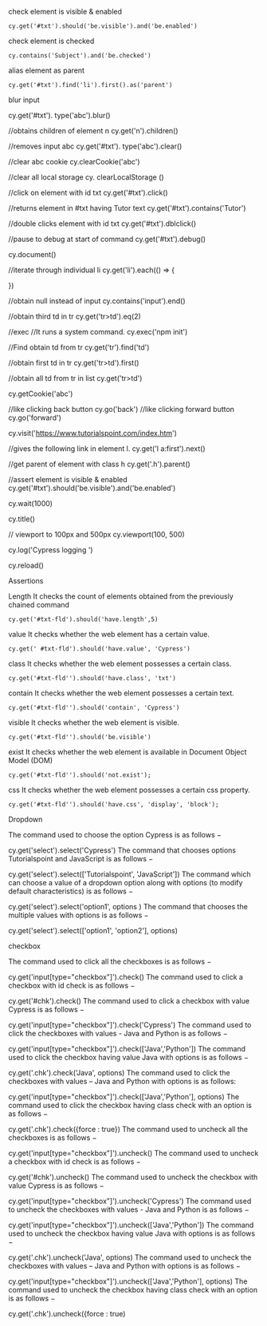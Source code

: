 check element is visible & enabled
```
cy.get('#txt').should('be.visible').and('be.enabled')
```

check element is checked
```
cy.contains('Subject').and('be.checked') 
```

alias element as parent
```
cy.get('#txt').find('li').first().as('parent')
```

blur input

cy.get('#txt'). type('abc').blur()

//obtains children of element n
cy.get('n').children()

//removes input abc
cy.get('#txt'). type('abc').clear()

//clear abc cookie
cy.clearCookie('abc')

//clear all local storage
cy. clearLocalStorage ()

//click on element with id txt
cy.get('#txt').click()

//returns element in #txt having Tutor text
cy.get('#txt').contains('Tutor')

//double clicks element with id txt
cy.get('#txt').dblclick()

//pause to debug at start of command
cy.get('#txt').debug()

cy.document()

//iterate through individual li
cy.get('li').each(() => {
    
})

//obtain null instead of input
cy.contains('input').end()

//obtain third td in tr
cy.get('tr>td').eq(2)

//exec
//It runs a system command.
cy.exec('npm init')

//Find obtain td from tr
cy.get('tr').find('td')

//obtain first td in tr
cy.get('tr>td').first()

//obtain all td from tr in list
cy.get('tr>td')

cy.getCookie('abc')

//like clicking back button
cy.go('back')
//like clicking forward button
cy.go('forward')

cy.visit('https://www.tutorialspoint.com/index.htm')

//gives the following link in element l.
cy.get('l a:first').next()

//get parent of element with class h
cy.get('.h').parent()

//assert element is visible & enabled
cy.get('#txt').should('be.visible').and('be.enabled')

cy.wait(1000)

cy.title()

// viewport to 100px and 500px
cy.viewport(100, 500)

cy.log('Cypress logging ')

cy.reload()


Assertions

Length
It checks the count of elements obtained from the previously chained command
```
cy.get('#txt-fld').should('have.length',5)
```



value
It checks whether the web element has a certain value.
```
cy.get(' #txt-fld').should('have.value', 'Cypress')
```

class
It checks whether the web element possesses a certain class.
```
cy.get('#txt-fld'').should('have.class', 'txt')
```

contain
It checks whether the web element possesses a certain text.
```
cy.get('#txt-fld'').should('contain', 'Cypress')
```

visible
It checks whether the web element is visible.
```
cy.get('#txt-fld'').should('be.visible')
```
exist
It checks whether the web element is available in Document Object Model (DOM)
```
cy.get('#txt-fld'').should('not.exist');
```
css
It checks whether the web element possesses a certain css property.
```
cy.get('#txt-fld'').should('have.css', 'display', 'block');
```

Dropdown

The command used to choose the option Cypress is as follows −

cy.get('select').select('Cypress')
The command that chooses options Tutorialspoint and JavaScript is as follows −

cy.get('select').select(['Tutorialspoint', 'JavaScript'])
The command which can choose a value of a dropdown option along with options (to modify default characteristics) is as follows −

cy.get('select').select('option1', options )
The command that chooses the multiple values with options is as follows −

cy.get('select').select(['option1', 'option2'], options)


checkbox

The command used to click all the checkboxes is as follows −

cy.get('input[type="checkbox"]').check()
The command used to click a checkbox with id check is as follows −

cy.get('#chk').check()
The command used to click a checkbox with value Cypress is as follows −

cy.get('input[type="checkbox"]').check('Cypress')
The command used to click the checkboxes with values - Java and Python is as follows −

cy.get('input[type="checkbox"]').check(['Java','Python'])
The command used to click the checkbox having value Java with options is as follows −

cy.get('.chk').check('Java', options)
The command used to click the checkboxes with values – Java and Python with options is as follows:

cy.get('input[type="checkbox"]').check(['Java','Python'], options)
The command used to click the checkbox having class check with an option is as follows −

cy.get('.chk').check({force : true})
The command used to uncheck all the checkboxes is as follows −

cy.get('input[type="checkbox"]').uncheck()
The command used to uncheck a checkbox with id check is as follows −

cy.get('#chk').uncheck()
The command used to uncheck the checkbox with value Cypress is as follows −

cy.get('input[type="checkbox"]').uncheck('Cypress')
The command used to uncheck the checkboxes with values - Java and Python is as follows −

cy.get('input[type="checkbox"]').uncheck(['Java','Python'])
The command used to uncheck the checkbox having value Java with options is as follows −

cy.get('.chk').uncheck('Java', options)
The command used to uncheck the checkboxes with values – Java and Python with options is as follows −

cy.get('input[type="checkbox"]').uncheck(['Java','Python'], options)
The command used to uncheck the checkbox having class check with an option is as follows −

cy.get('.chk').uncheck({force : true)